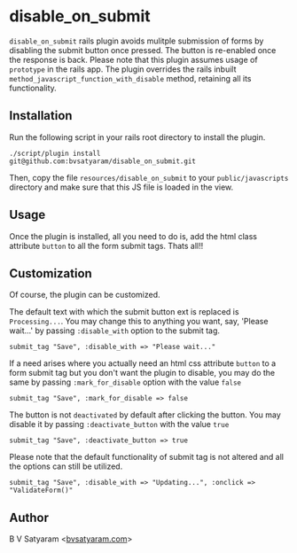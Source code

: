 disable_on_submit
=============

`disable_on_submit` rails plugin avoids mulitple submission of forms by disabling the submit button once pressed. The button is re-enabled once the response is back.
Please note that this plugin assumes usage of `prototype` in the rails app.
The plugin overrides the rails inbuilt `method_javascript_function_with_disable` method, retaining all its functionality.

Installation
------------

Run the following script in your rails root directory to install the plugin.

    ./script/plugin install git@github.com:bvsatyaram/disable_on_submit.git

Then, copy the file `resources/disable_on_submit` to your `public/javascripts` directory and make sure that this JS file is loaded in the view.

Usage
-----

Once the plugin is installed, all you need to do is, add the html class attribute `button` to all the form submit tags. Thats all!!

## Customization

Of course, the plugin can be customized.

The default text with which the submit button ext is replaced is `Processing...`.
You may change this to anything you want, say, 'Please wait...' by passing `:disable_with` option to the submit tag.

    submit_tag "Save", :disable_with => "Please wait..."

If a need arises where you actually need an html css attribute `button` to a form submit tag but you don't want the plugin to disable,
you may do the same by passing `:mark_for_disable` option with the value `false`

    submit_tag "Save", :mark_for_disable => false

The button is not `deactivated` by default after clicking the button. You may disable it by passing `:deactivate_button` with the value `true`

    submit_tag "Save", :deactivate_button => true

Please note that the default functionality of submit tag is not altered and all the options can still be utilized.

    submit_tag "Save", :disable_with => "Updating...", :onclick => "ValidateForm()"

Author
------

B V Satyaram <[bvsatyaram.com](http://bvsatyaram.com)>